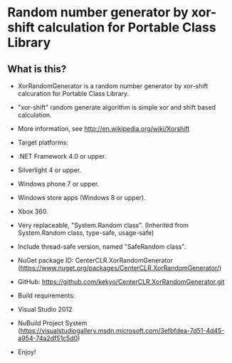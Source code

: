 # Random number generator by xor-shift calculation for Portable Class Library

## What is this?

* XorRandomGenerator is a random number generator by xor-shift calcuration for Portable Class Library.
 * "xor-shift" random generate algorithm is simple xor and shift based calculation.
 * More information, see http://en.wikipedia.org/wiki/Xorshift

* Target platforms:
 * .NET Framework 4.0 or upper.
 * Silverlight 4 or upper.
 * Windows phone 7 or upper.
 * Windows store apps (Windows 8 or upper).
 * Xbox 360.

* Very replaceable, "System.Random class". (Inherited from System.Random class, type-safe, usage-safe)
* Include thread-safe version, named "SafeRandom class".

* NuGet package ID: CenterCLR.XorRandomGenerator (https://www.nuget.org/packages/CenterCLR.XorRandomGenerator/)
* GitHub: https://github.com/kekyo/CenterCLR.XorRandomGenerator.git

* Build requirements:
 * Visual Studio 2012
 * NuBuild Project System (https://visualstudiogallery.msdn.microsoft.com/3efbfdea-7d51-4d45-a954-74a2df51c5d0)

* Enjoy!
